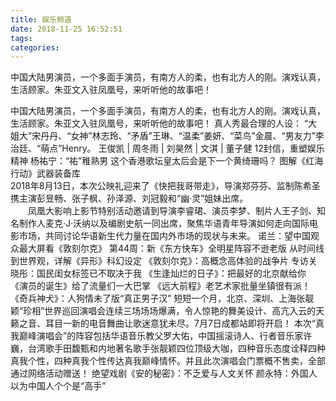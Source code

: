 ```yaml
---
title: 娱乐频道
date: 2018-11-25 16:52:51
tags: 
categories: 
---
```

中国大陆男演员，一个多面手演员，有南方人的柔，也有北方人的刚。演戏认真，生活顾家。朱亚文入驻凤凰号，来听听他的故事吧！
<!-- more -->
中国大陆男演员，一个多面手演员，有南方人的柔，也有北方人的刚。演戏认真，生活顾家。朱亚文入驻凤凰号，来听听他的故事吧！
真人秀最合理的人设： “大姐大”宋丹丹、“女神”林志玲、“矛盾”王琳、“温柔”姜妍、“菜鸟”金晨、“男友力”李治廷、“萌点”Henry。
 王俊凯 | 周冬雨 | 刘昊然 | 文淇 | 董子健 
12封信，重塑娱乐精神 
杨祐宁：“祐”稚熟男
这个香港歌坛皇太后会是下一个黄绮珊吗？
 图解《红海行动》武器装备库  
2018年8月13日，本次公映礼迎来了《快把我哥带走》，导演郑芬芬、监制陈希圣携主演彭昱畅、张子枫、孙泽源、刘冠毅和“幽·灵”姐妹出席。        
　　凤凰大影响上影节特别活动邀请到导演李睿珺、演员李梦、制片人王子剑、知名制作人麦克·J·沃纳以及编剧史航一同出席，聚焦华语青年导演如何走向国际电影市场，共同讨论华语新生代力量在国内外市场的现状与未来。
诺兰：望中国观众最大屏看《敦刻尔克》
第44周：新《东方快车》全明星阵容不逊老版
从时间线到世界观，详解《异形》科幻设定
《敦刻尔克》：高概念高体验的战争片
专访关晓彤：国民闺女标签已不取决于我
《生逢灿烂的日子》：把最好的北京献给你
《演员的诞生》给了流量们一大巴掌
《远大前程》老艺术家批量坐镇很有派！
《奇兵神犬》：人狗情未了版“真正男子汉”
短短一个月，北京、深圳、上海张靓颖“珍相”世界巡回演唱会连续三场场场爆满，令人惊艳的舞美设计、高亢入云的天籁之音、耳目一新的电音舞曲让歌迷意犹未尽。7月7日成都站即将开启！
本次“真我巅峰演唱会”的阵容包括华语音乐教父罗大佑，中国摇滚诗人、行者音乐家许巍，台湾歌手田馥甄和内地著名歌手张靓颖四位顶级大咖，四种音乐态度诠释四种真我个性，四种真我个性传达真我巅峰情怀。并且此次演唱会门票概不售卖，全部通过网络活动赠送！ 
绝望戏剧《安的秘密》：不乏爱与人文关怀
颜永特：外国人以为中国人个个是“高手”
